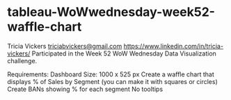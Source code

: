 # tableau-WoWwednesday-week52-waffle-chart
Tricia Vickers
triciabvickers@gmail.com
https://www.linkedin.com/in/tricia-vickers/
Participated in the Week 52 WoW Wednesday Data Visualization challenge.

Requirements:
Dashboard Size: 1000 x 525 px
Create a waffle chart that displays % of Sales by Segment (you can make it with squares or circles)
Create BANs showing % for each segment
No tooltips
